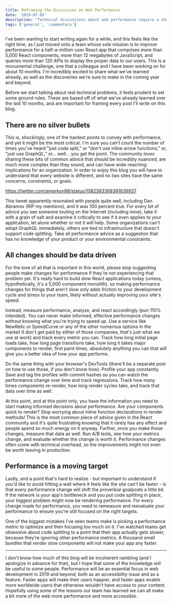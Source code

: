 ```yaml
---
title: Reframing the Discussion on Web Performance
date: '2019-07-05'
description: "Technical discussions about web performance require a shared framework for discussion. Without this shared understanding, some of these discussions will be difficult to grasp or might seem outright problematic."
tags: ['general', 'commentary']
---
```


I've been wanting to start writing again for a while, and this feels like the right time, as I just moved onto a team whose sole mission is to improve performance for a half-a-million-user React app that comprises more than 5,000 React components, more than 12 megabytes of JavaScript, and queries more than 120 APIs to display the proper data to our users. This is a monumental challenge, one that a colleague and I have been working on for about 10 months. I'm incredibly excited to share what we've learned already, as well as the discoveries we're sure to make in the coming year and beyond.

Before we start talking about real technical problems, it feels prudent to set some ground rules. These are based off of what we've already learned over the last 10 months, and are important for framing every post I'll write on this blog.

## There are no silver bullets

This is, shockingly, one of the hardest points to convey with performance, and yet it might be the most critical. I'm sure you can't count the number of times you've heard "just code split," or "don't use inline arrow functions," or, "just use GraphQL," or... well... you get the point. The community _loves_ sharing these bits of common advice that should be incredibly nuanced, are much more complex than they sound, and can have wide-reaching implications for an organization. In order to enjoy this blog you will have to understand that every website is different, and no two sites have the same concerns, constraints, or goals.

https://twitter.com/amarkon88/status/1082363368361639937

This tweet apparently resonated with people quite well, including Dan Abramov (RIP my mentions), and it was 100 percent true. For every bit of advice you see someone touting on the Internet (including mine), take it with a grain of salt and examine it critically to see if it even applies to your application, let alone whether or not it will help. Some organizations can't adopt GraphQL immediately, others are tied to infrastructure that doesn't support code splitting. Take all performance advice as a suggestion that has no knowledge of your product or your environmental constraints.

## All changes should be data driven

For the love of all that is important in this world, please stop suggesting people make changes for performance if they're not experiencing that problem yet. It's really hard to build slow React applications today (unless, hypothetically, it's a 5,000 component monolith), so making performance changes for things that aren't slow only adds friction to your development cycle and stress to your team, likely without actually improving your site's speed.

Instead, measure performance, analyze, and react accordingly (pun 110% intended). You can never make informed, effective performance changes without knowing what you're trying to speed up. Use a service like NewRelic or SpeedCurve or any of the other numerous options in the market (I don't get paid by either of those companies, that's just what we use at work) and track every metric you can. Track how long initial page loads take, how long page transitions take, how long it takes major components to render, first paint times, absolutely anything you can that will give you a better idea of how your app performs.

Do the same thing with your browser's DevTools (there'll be a separate post on how to use those, if you don't know how). Profile your app constantly. Save and tag the profiles with commit hashes so you can watch the performance change over time and track regressions. Track how many times components re-render, how long render cycles take, and track that data over time as well.

At this point, and at this point only, you have the information you need to start making informed decisions about performance. Are your components quick to render? Stop worrying about inline function declarations in render methods! This is the most common piece of advice given in the React community and it's quite frustrating knowing that it rarely has any effect and people spend so much energy on it anyway. Further, once you make those changes, measure that data as well. Run A/B tests, see how your metrics change, and evaluate whether the change is worth it. Performance changes often come with technical overhead, so the improvements might not even be worth leaving in production.

## Performance is a moving target

Lastly, and a point that's hard to realize - but important to understand if you'd like to avoid hitting a wall where it feels like the site can't be faster - is that every performance change will shift the proverbial goalposts a little bit. If the network is your app's bottleneck and you put code splitting in place, your biggest problem might now be rendering performance. For every change made for performance, you need to remeasure and reevaluate your performance to ensure you're still focused on the right targets.

One of the biggest mistakes I've seen teams make is picking a performance metric to optimize and then focusing too much on it. I've watched teams get obsessive about code splitting to a point that their app actually gets slower, because they're ignoring other performance metrics. A thousand small bundles that render slow components will not make your app any faster.

---

I don't know how much of this blog will be incoherent rambling (and I apologize in advance for that), but I hope that some of the knowledge will be useful to some people. Performance will be an essential focus in web development in 2019 and beyond, both as an accessibility issue and as a feature. Faster apps will make their users happier, and faster apps enable more worldwide users that otherwise wouldn't have access to your content. Hopefully using some of the lessons our team has learned we can all make a bit more of the web more performance and more accessible.
